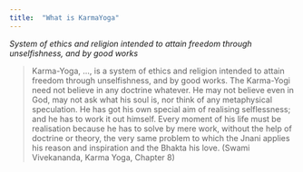 ```yaml
---
title:  "What is KarmaYoga"
---
```

*System of ethics and religion intended to attain freedom through unselfishness, and by good works*

>Karma-Yoga, ..., is a system of ethics and religion intended to attain freedom through unselfishness, and by good works. The Karma-Yogi need not believe in any doctrine whatever. He may not believe even in God, may not ask what his soul is, nor think of any metaphysical speculation. He has got his own special aim of realising selflessness; and he has to work it out himself. Every moment of his life must be realisation because he has to solve by mere work, without the help of doctrine or theory, the very same problem to which the Jnani applies his reason and inspiration and the Bhakta his love. (Swami Vivekananda, Karma Yoga, Chapter 8)
